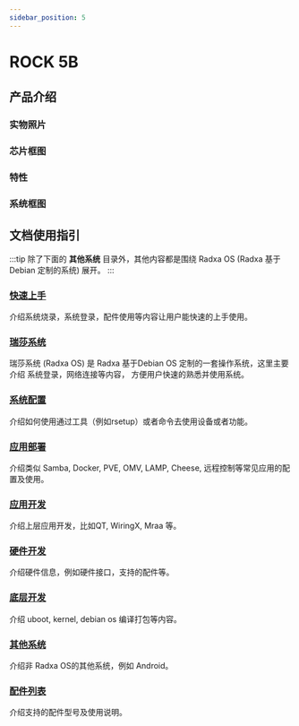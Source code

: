 ```yaml
---
sidebar_position: 5
---
```


# ROCK 5B

## 产品介绍

### 实物照片

### 芯片框图

### 特性

### 系统框图

## 文档使用指引

:::tip
除了下面的 **其他系统** 目录外，其他内容都是围绕 Radxa OS (Radxa 基于 Debian 定制的系统) 展开。
:::

<!-- 以下括号中的链接路径 /rock5/rock5b 更换为当前产品的路径 -->

### [快速上手](/rock5/rock5b/getting-started)

介绍系统烧录，系统登录，配件使用等内容让用户能快速的上手使用。

### [瑞莎系统](/rock5/rock5b/radxa-os)

瑞莎系统 (Radxa OS) 是 Radxa 基于Debian OS 定制的一套操作系统，这里主要介绍 系统登录，网络连接等内容，
方便用户快速的熟悉并使用系统。

### [系统配置](/rock5/rock5b/os-config)

介绍如何使用通过工具（例如rsetup）或者命令去使用设备或者功能。

### [应用部署](/rock5/rock5b/apps-deployment)

介绍类似 Samba, Docker, PVE, OMV, LAMP, Cheese, 远程控制等常见应用的配置及使用。

### [应用开发](/rock5/rock5b/app-development)

介绍上层应用开发，比如QT, WiringX, Mraa 等。

### [硬件开发](/rock5/rock5b/hardware-design)

介绍硬件信息，例如硬件接口，支持的配件等。

### [底层开发](/rock5/rock5b/low-level-dev)

介绍 uboot, kernel, debian os 编译打包等内容。

### [其他系统](/rock5/rock5b/other-os)

介绍非 Radxa OS的其他系统，例如 Android。

### [配件列表](/rock5/rock5b/accessories)

介绍支持的配件型号及使用说明。
